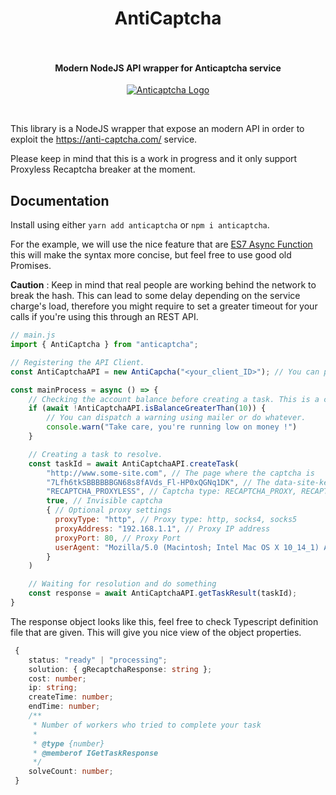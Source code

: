 <h1 align="center">
  AntiCaptcha
  <br>
  <br>
</h1>

<h4 align="center">Modern NodeJS API wrapper for Anticaptcha service</h4>

<p align="center">
  <a href="https://www.typescriptlang.org"><img src="https://anti-captcha.com/images/mainpage/herofront_nocape.png" alt="Anticaptcha Logo"></a>
</p>
<br>

This library is a NodeJS wrapper that expose an modern API in order to exploit the https://anti-captcha.com/ service.

Please keep in mind that this is a work in progress and it only support Proxyless Recaptcha breaker at the moment.


## Documentation
Install using either `yarn add anticaptcha` or `npm i anticaptcha`.

For the example, we will use the nice feature that are [ES7 Async Function](https://developers.google.com/web/fundamentals/primers/async-functions) this will make the syntax more concise, but feel free to use good old Promises.

**Caution** : Keep in mind that real people are working behind the network to break the hash. This can lead to some delay depending on the service charge's load, therefore you might require to set a greater timeout for your calls if you're using this through an REST API.

```javascript
// main.js
import { AntiCaptcha } from "anticaptcha";

// Registering the API Client.
const AntiCaptchaAPI = new AntiCapcha("<your_client_ID>"); // You can pass true as second argument to enable debug logs.

const mainProcess = async () => {
    // Checking the account balance before creating a task. This is a conveniance method.
    if (await !AntiCaptchaAPI.isBalanceGreaterThan(10)) {
        // You can dispatch a warning using mailer or do whatever.
        console.warn("Take care, you're running low on money !")
    }

    // Creating a task to resolve.
    const taskId = await AntiCaptchaAPI.createTask(
        "http://www.some-site.com", // The page where the captcha is
        "7Lfh6tkSBBBBBBGN68s8fAVds_Fl-HP0xQGNq1DK", // The data-site-key value
        "RECAPTCHA_PROXYLESS", // Captcha type: RECAPTCHA_PROXY, RECAPTCHA_PROXYLESS
        true, // Invisible captcha
        { // Optional proxy settings
          proxyType: "http", // Proxy type: http, socks4, socks5
          proxyAddress: "192.168.1.1", // Proxy IP address
          proxyPort: 80, // Proxy Port
          userAgent: "Mozilla/5.0 (Macintosh; Intel Mac OS X 10_14_1) AppleWebKit/537.36 (KHTML, like Gecko) Chrome/70.0.3538.77 Safari/537.36"
        }
    )

    // Waiting for resolution and do something
    const response = await AntiCaptchaAPI.getTaskResult(taskId);
}

```

The response object looks like this, feel free to check Typescript definition file that are given. This will give you nice view of the object properties.

```typescript
 {
    status: "ready" | "processing";
    solution: { gRecaptchaResponse: string };
    cost: number;
    ip: string;
    createTime: number;
    endTime: number;
    /**
     * Number of workers who tried to complete your task
     *
     * @type {number}
     * @memberof IGetTaskResponse
     */
    solveCount: number;
 }
```
